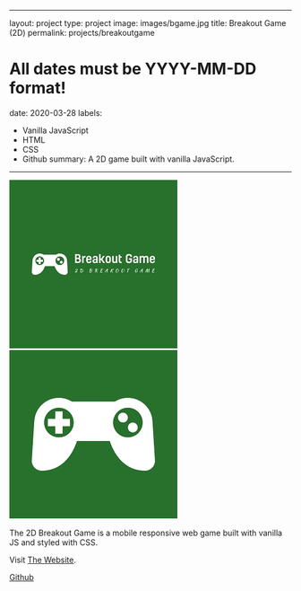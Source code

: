 
---
layout: project
type: project
image: images/bgame.jpg
title: Breakout Game (2D)
permalink: projects/breakoutgame
# All dates must be YYYY-MM-DD format!
date: 2020-03-28
labels:
  - Vanilla JavaScript
  - HTML
  - CSS
  - Github
summary: A 2D game built with vanilla JavaScript.
---

<div class="ui small rounded images">
  <img class="ui image" src="../images/bgame.jpg">
  <img class="ui image" src="../images/bgame2.jpg">
</div>

The 2D Breakout Game is a mobile responsive web game built with vanilla JS and styled with CSS.

Visit [The Website](https://pjmantoss.github.io/2D_breakout_game/).

<a href="https://github.com/PJMantoss/2D_breakout_game"><i class="large github icon "></i>Github</a>
